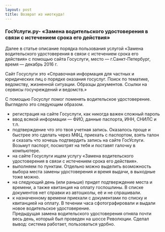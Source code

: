 ```yaml
---
layout: post
title: Возврат из ниоткуда!
---
```

### ГосУслуги.ру- «Замена водительского удостоверения в связи с истечением срока его действия»  

Далее в статье описание порядка пользования услугой «Замена водительского удостоверения в связи с истечением срока его действия» с помощью сайта Госуслуги, место — г.Санкт-Петербург, время — декабрь 2016 г.

Сайт Госуслуги  это «Справочная информация для частных и юридических лиц о порядке оказания госуслуг. Поиск по тематике, ведомству, жизненной ситуации. Образцы документов. Ссылки на сервисы госучреждений и ведомств.»

С помощью Госуслуг помог поменять водительское удостоверение. Выглядело это следующим образом.

- регистрация на сайте Госуслуги, как никогда важен сложный пароль  
- ввод всякой информации — ФИО, данные паспорта, ИНН, СНИЛС и т.п.  
- подтверждение что это твоя учетная запись. Оказалось проще и быстрее это сделать через МФЦ, приехать с паспортом, взять талон и сказать что хочешь подтвердить запись на сайте ГосУслуги. Возьмут паспорт, посмотрят на тебя и поставят галочку в компьютере.  
- на сайте  Госуслуги ищем услугу «Замена водительского удостоверения в связи с истечением срока его действия».  
- выполняем по пунктам. Отдельно можно выделить возможность выбора места замены удостоверения и время выдачи, в выходные тоже можно.  
- на следующий день (или раньше) придет подтверждение места и времени, а также квитанция на оплату госпошлины. В списке документов нет справки из автошколы, её и не спрашивали.  
- к назначенному времени приехали с документами по списку и квитанцией на оплату. В течении часа сфотографировали и выдали новое водительское удостоверение.  
Предыдущая замена водительского удостоверения отняла почти весь день, который был проведен на шоссе Революции.
Сделал вывод: система работает, пользоваться удобно.
